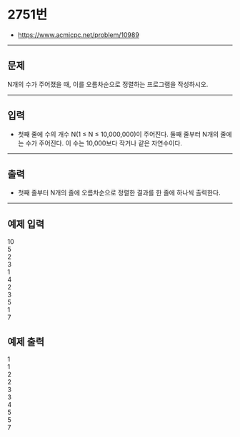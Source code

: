 # 2751번
- https://www.acmicpc.net/problem/10989
<hr>

## 문제
N개의 수가 주어졌을 때, 이를 오름차순으로 정렬하는 프로그램을 작성하시오.
<hr>

## 입력
- 첫째 줄에 수의 개수 N(1 ≤ N ≤ 10,000,000)이 주어진다. 둘째 줄부터 N개의 줄에는 수가 주어진다. 이 수는 10,000보다 작거나 같은 자연수이다.
<hr>

## 출력
- 첫째 줄부터 N개의 줄에 오름차순으로 정렬한 결과를 한 줄에 하나씩 출력한다.
<hr>

## 예제 입력
10  
5  
2  
3  
1  
4  
2  
3  
5   
1    
7 

## 예제 출력
1  
1  
2  
2  
3  
3  
4  
5  
5  
7  